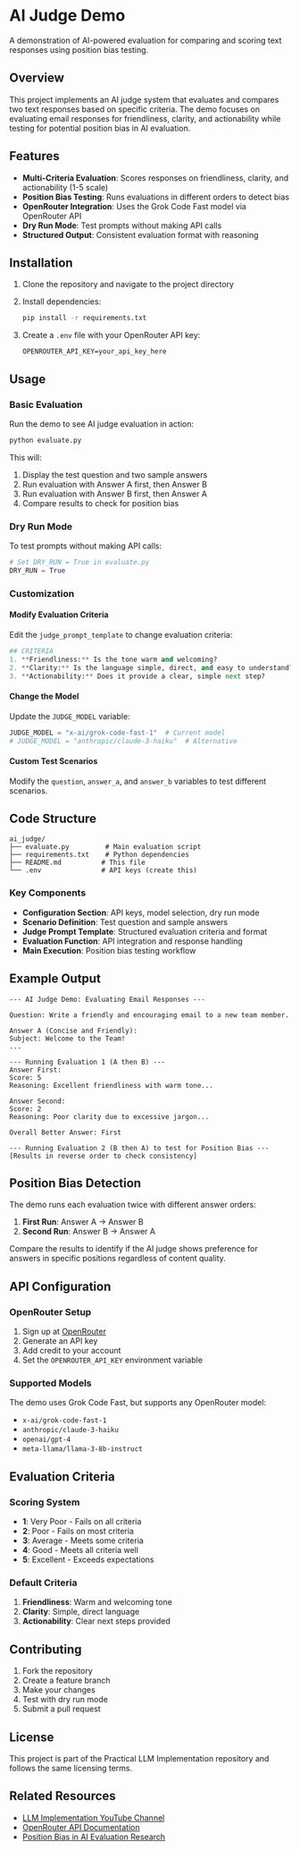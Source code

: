 # AI Judge Demo

A demonstration of AI-powered evaluation for comparing and scoring text responses using position bias testing.

## Overview

This project implements an AI judge system that evaluates and compares two text responses based on specific criteria. The demo focuses on evaluating email responses for friendliness, clarity, and actionability while testing for potential position bias in AI evaluation.

## Features

- **Multi-Criteria Evaluation**: Scores responses on friendliness, clarity, and actionability (1-5 scale)
- **Position Bias Testing**: Runs evaluations in different orders to detect bias
- **OpenRouter Integration**: Uses the Grok Code Fast model via OpenRouter API
- **Dry Run Mode**: Test prompts without making API calls
- **Structured Output**: Consistent evaluation format with reasoning

## Installation

1. Clone the repository and navigate to the project directory
2. Install dependencies:
   ```bash
   pip install -r requirements.txt
   ```

3. Create a `.env` file with your OpenRouter API key:
   ```env
   OPENROUTER_API_KEY=your_api_key_here
   ```

## Usage

### Basic Evaluation

Run the demo to see AI judge evaluation in action:

```bash
python evaluate.py
```

This will:
1. Display the test question and two sample answers
2. Run evaluation with Answer A first, then Answer B
3. Run evaluation with Answer B first, then Answer A
4. Compare results to check for position bias

### Dry Run Mode

To test prompts without making API calls:

```python
# Set DRY_RUN = True in evaluate.py
DRY_RUN = True
```

### Customization

#### Modify Evaluation Criteria

Edit the `judge_prompt_template` to change evaluation criteria:

```python
## CRITERIA
1. **Friendliness:** Is the tone warm and welcoming?
2. **Clarity:** Is the language simple, direct, and easy to understand?
3. **Actionability:** Does it provide a clear, simple next step?
```

#### Change the Model

Update the `JUDGE_MODEL` variable:

```python
JUDGE_MODEL = "x-ai/grok-code-fast-1"  # Current model
# JUDGE_MODEL = "anthropic/claude-3-haiku"  # Alternative
```

#### Custom Test Scenarios

Modify the `question`, `answer_a`, and `answer_b` variables to test different scenarios.

## Code Structure

```
ai_judge/
├── evaluate.py         # Main evaluation script
├── requirements.txt    # Python dependencies
├── README.md          # This file
└── .env               # API keys (create this)
```

### Key Components

- **Configuration Section**: API keys, model selection, dry run mode
- **Scenario Definition**: Test question and sample answers
- **Judge Prompt Template**: Structured evaluation criteria and format
- **Evaluation Function**: API integration and response handling
- **Main Execution**: Position bias testing workflow

## Example Output

```
--- AI Judge Demo: Evaluating Email Responses ---

Question: Write a friendly and encouraging email to a new team member.

Answer A (Concise and Friendly):
Subject: Welcome to the Team!
...

--- Running Evaluation 1 (A then B) ---
Answer First:
Score: 5
Reasoning: Excellent friendliness with warm tone...

Answer Second:
Score: 2
Reasoning: Poor clarity due to excessive jargon...

Overall Better Answer: First

--- Running Evaluation 2 (B then A) to test for Position Bias ---
[Results in reverse order to check consistency]
```

## Position Bias Detection

The demo runs each evaluation twice with different answer orders:
1. **First Run**: Answer A → Answer B
2. **Second Run**: Answer B → Answer A

Compare the results to identify if the AI judge shows preference for answers in specific positions regardless of content quality.

## API Configuration

### OpenRouter Setup

1. Sign up at [OpenRouter](https://openrouter.ai/)
2. Generate an API key
3. Add credit to your account
4. Set the `OPENROUTER_API_KEY` environment variable

### Supported Models

The demo uses Grok Code Fast, but supports any OpenRouter model:
- `x-ai/grok-code-fast-1`
- `anthropic/claude-3-haiku`
- `openai/gpt-4`
- `meta-llama/llama-3-8b-instruct`

## Evaluation Criteria

### Scoring System
- **1**: Very Poor - Fails on all criteria
- **2**: Poor - Fails on most criteria  
- **3**: Average - Meets some criteria
- **4**: Good - Meets all criteria well
- **5**: Excellent - Exceeds expectations

### Default Criteria
1. **Friendliness**: Warm and welcoming tone
2. **Clarity**: Simple, direct language
3. **Actionability**: Clear next steps provided

## Contributing

1. Fork the repository
2. Create a feature branch
3. Make your changes
4. Test with dry run mode
5. Submit a pull request

## License

This project is part of the Practical LLM Implementation repository and follows the same licensing terms.

## Related Resources

- [LLM Implementation YouTube Channel](https://www.youtube.com/@LLMImplementation)
- [OpenRouter API Documentation](https://openrouter.ai/docs)
- [Position Bias in AI Evaluation Research](https://arxiv.org/search/?query=position+bias+evaluation)